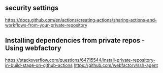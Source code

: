 
## security settings
https://docs.github.com/en/actions/creating-actions/sharing-actions-and-workflows-from-your-private-repository


## Installing dependencies from private repos - Using webfactory
https://stackoverflow.com/questions/64715544/install-private-repository-in-build-stage-on-github-actions
https://github.com/webfactory/ssh-agent